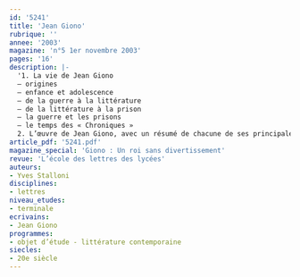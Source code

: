 ```yaml
---
id: '5241'
title: 'Jean Giono'
rubrique: ''
annee: '2003'
magazine: 'n°5 1er novembre 2003'
pages: '16'
description: |-
  '1. La vie de Jean Giono
  – origines
  – enfance et adolescence
  – de la guerre à la littérature
  – de la littérature à la prison
  – la guerre et les prisons
  – le temps des « Chroniques »
  2. L’œuvre de Jean Giono, avec un résumé de chacune de ses principales œuvres romanesques'
article_pdf: '5241.pdf'
magazine_special: 'Giono : Un roi sans divertissement'
revue: 'L’école des lettres des lycées'
auteurs:
- Yves Stalloni
disciplines:
- lettres
niveau_etudes:
- terminale
ecrivains:
- Jean Giono
programmes:
- objet d’étude - littérature contemporaine
siecles:
- 20e siècle
---
```

